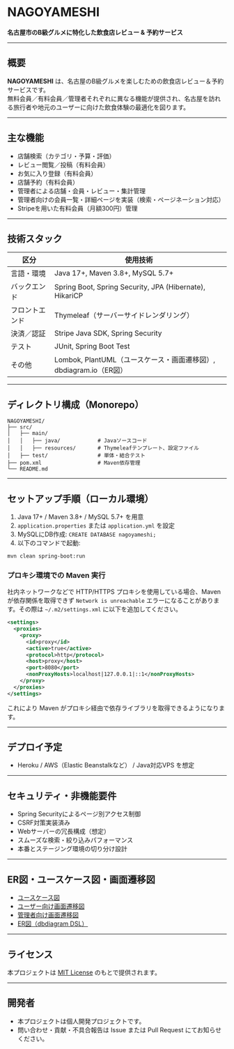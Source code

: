 
# NAGOYAMESHI

**名古屋市のB級グルメに特化した飲食店レビュー & 予約サービス**

---

## 概要

**NAGOYAMESHI** は、名古屋のB級グルメを楽しむための飲食店レビュー＆予約サービスです。  
無料会員／有料会員／管理者それぞれに異なる機能が提供され、名古屋を訪れる旅行者や地元のユーザーに向けた飲食体験の最適化を図ります。

---

## 主な機能

- 店舗検索（カテゴリ・予算・評価）
- レビュー閲覧／投稿（有料会員）
- お気に入り登録（有料会員）
- 店舗予約（有料会員）
- 管理者による店舗・会員・レビュー・集計管理
- 管理者向けの会員一覧・詳細ページを実装（検索・ページネーション対応）
- Stripeを用いた有料会員（月額300円）管理

---

## 技術スタック

| 区分         | 使用技術                                                                 |
|--------------|--------------------------------------------------------------------------|
| 言語・環境     | Java 17+, Maven 3.8+, MySQL 5.7+                                          |
| バックエンド   | Spring Boot, Spring Security, JPA (Hibernate), HikariCP                 |
| フロントエンド | Thymeleaf（サーバーサイドレンダリング）                                 |
| 決済／認証     | Stripe Java SDK, Spring Security                                          |
| テスト        | JUnit, Spring Boot Test                                                  |
| その他        | Lombok, PlantUML（ユースケース・画面遷移図）, dbdiagram.io（ER図）        |

---

## ディレクトリ構成（Monorepo）

```
NAGOYAMESHI/
├── src/
│   ├── main/
│   │   ├── java/            # Javaソースコード
│   │   ├── resources/       # Thymeleafテンプレート、設定ファイル
│   ├── test/                # 単体・結合テスト
├── pom.xml                  # Maven依存管理
└── README.md
```

---

## セットアップ手順（ローカル環境）

1. Java 17+ / Maven 3.8+ / MySQL 5.7+ を用意
2. `application.properties` または `application.yml` を設定
3. MySQLにDB作成: `CREATE DATABASE nagoyameshi;`
4. 以下のコマンドで起動:

```bash
mvn clean spring-boot:run
```

### プロキシ環境での Maven 実行

社内ネットワークなどで HTTP/HTTPS プロキシを使用している場合、Maven が依存関係を取得できず `Network is unreachable` エラーになることがあります。その際は `~/.m2/settings.xml` に以下を追加してください。

```xml
<settings>
  <proxies>
    <proxy>
      <id>proxy</id>
      <active>true</active>
      <protocol>http</protocol>
      <host>proxy</host>
      <port>8080</port>
      <nonProxyHosts>localhost|127.0.0.1|::1</nonProxyHosts>
    </proxy>
  </proxies>
</settings>
```

これにより Maven がプロキシ経由で依存ライブラリを取得できるようになります。

---

## デプロイ予定

- Heroku / AWS（Elastic Beanstalkなど） / Java対応VPS を想定

---

## セキュリティ・非機能要件

- Spring Securityによるページ別アクセス制御
- CSRF対策実装済み
- Webサーバーの冗長構成（想定）
- スムーズな検索・絞り込みパフォーマンス
- 本番とステージング環境の切り分け設計

---

## ER図・ユースケース図・画面遷移図

- [ユースケース図](uml/usecase.png)
- [ユーザー向け画面遷移図](uml/screenflow.png)
- [管理者向け画面遷移図](uml/admin_screenflow.png)
- [ER図（dbdiagram DSL）](#6-er図（エンティティ・リレーションシップ図）)

---

## ライセンス

本プロジェクトは [MIT License](LICENSE) のもとで提供されます。

---

## 開発者

- 本プロジェクトは個人開発プロジェクトです。
- 問い合わせ・貢献・不具合報告は Issue または Pull Request にてお知らせください。

